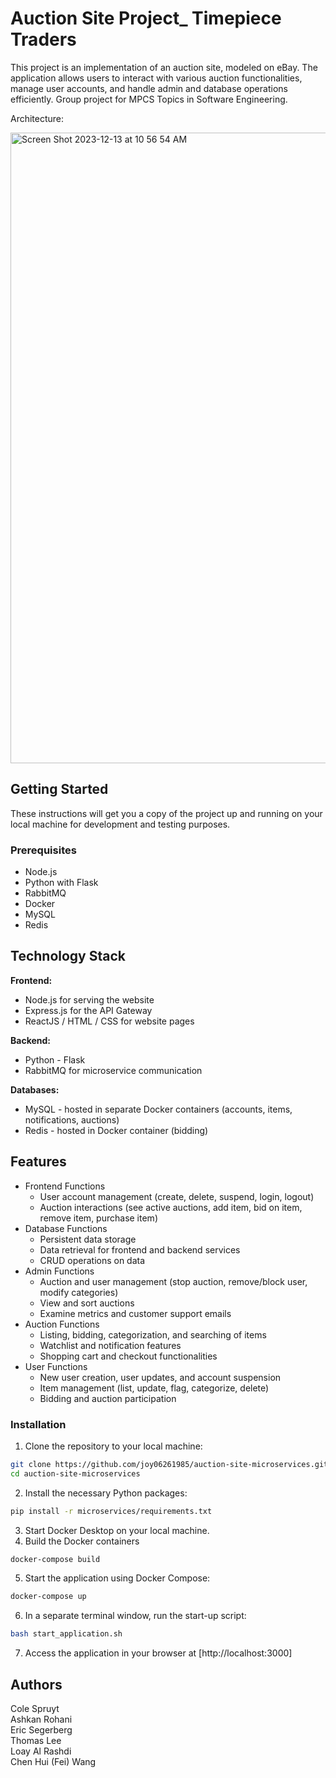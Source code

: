 # Auction Site Project_ Timepiece Traders

This project is an implementation of an auction site, modeled on eBay. The application allows users to interact with various auction functionalities, manage user accounts, and handle admin and database operations efficiently. Group project for MPCS Topics in Software Engineering.

Architecture:

<img width="1009" alt="Screen Shot 2023-12-13 at 10 56 54 AM" src="https://github.com/esegerberg3112/auction-site/assets/61920056/b9cce8c6-ade6-49b7-b980-f5114ab0c16a">

## Getting Started

These instructions will get you a copy of the project up and running on your local machine for development and testing purposes.

### Prerequisites

- Node.js
- Python with Flask
- RabbitMQ
- Docker
- MySQL
- Redis


## Technology Stack

**Frontend:**
- Node.js for serving the website  
- Express.js for the API Gateway  
- ReactJS / HTML / CSS for website pages

**Backend:**
- Python - Flask  
- RabbitMQ for microservice communication

**Databases:**
- MySQL - hosted in separate Docker containers (accounts, items, notifications, auctions)  
- Redis - hosted in Docker container (bidding)  


## Features
- Frontend Functions
  - User account management (create, delete, suspend, login, logout)
  - Auction interactions (see active auctions, add item, bid on item, remove item, purchase item)
- Database Functions
  - Persistent data storage
  - Data retrieval for frontend and backend services
  - CRUD operations on data
- Admin Functions
  - Auction and user management (stop auction, remove/block user, modify categories)
  - View and sort auctions
  - Examine metrics and customer support emails
- Auction Functions
  - Listing, bidding, categorization, and searching of items
  - Watchlist and notification features
  - Shopping cart and checkout functionalities
- User Functions
  - New user creation, user updates, and account suspension
  - Item management (list, update, flag, categorize, delete)
  - Bidding and auction participation


### Installation
1. Clone the repository to your local machine:

```bash
git clone https://github.com/joy06261985/auction-site-microservices.git
cd auction-site-microservices
```
2. Install the necessary Python packages:
```bash
pip install -r microservices/requirements.txt
```
3. Start Docker Desktop on your local machine.
4. Build the Docker containers
```bash
docker-compose build
```
5. Start the application using Docker Compose:
```bash
docker-compose up
```
6. In a separate terminal window, run the start-up script:
```bash
bash start_application.sh
```
7. Access the application in your browser at [http://localhost:3000]



## Authors
Cole Spruyt  
Ashkan Rohani  
Eric Segerberg  
Thomas Lee  
Loay Al Rashdi  
Chen Hui (Fei) Wang  

